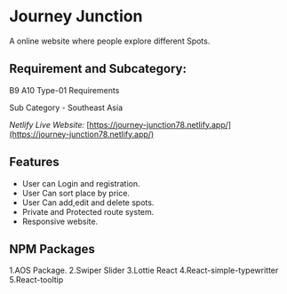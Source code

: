 # Journey Junction

A online website where people explore different Spots.

## Requirement and Subcategory:

B9 A10 Type-01 Requirements

Sub Category - Southeast Asia



*Netlify Live Website:* [https://journey-junction78.netlify.app/](https://journey-junction78.netlify.app/)


## Features

- User can Login and registration.
- User Can sort place by price.
- User Can add,edit and delete spots.
- Private and Protected route system.
- Responsive website.

## NPM Packages

1.AOS Package.
2.Swiper Slider
3.Lottie React
4.React-simple-typewritter
5.React-tooltip
